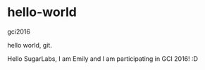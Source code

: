 # hello-world
gci2016

hello world, git.

Hello SugarLabs, I am Emily and I am participating in GCI 2016! :D
